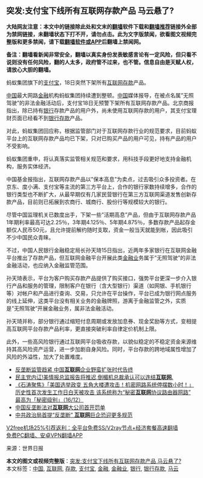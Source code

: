  <h2>突发:支付宝下线所有互联网存款产品 马云悬了?</h2> <p class="notice"><b>大陆网友注意：本文中的链接除此处和文末的<a href="https://github.com/bannedbook/fanqiang" >翻墙</a>软件下载和<a href="https://github.com/killgcd/justmysocks/blob/master/README.md">翻墙推荐</a>链接外全部为禁网链接，未翻墙状态下打不开，请勿点击。此为文字版禁闻，欲看图文视频完整版和更多禁闻，请下载<a href="https://github.com/bannedbook/fanqiang">翻墙软件或APP</a>后翻墙上禁闻网。</p><p>备注：翻墙看新闻非常安全，翻墙以真实身份发表敏感言论有一定风险，但只看不说则没有任何风险，翻的人太多，政府管不过来，也不管。信息自由是天赋人权，请放心大胆的翻墙。</b></p>  <div class="entry"> <p id="conimg">蚂蚁集团旗下的<a href="https://www.bannedbook.org/bnews/tag/%e6%94%af%e4%bb%98%e5%ae%9d/" class="st_tag internal_tag" rel="tag" title="标签 支付宝 下的日志">支付宝</a>，18日突然下架所有<a href="https://www.bannedbook.org/bnews/tag/%e4%ba%92%e8%81%94%e7%bd%91/" class="st_tag internal_tag" rel="tag" title="标签 互联网 下的日志">互联网</a><a href="https://www.bannedbook.org/bnews/tag/%E5%AD%98%E6%AC%BE/" class="st_tag internal_tag" rel="tag" title="标签 存款 下的日志">存款</a>产品。</p> <p><span class='wp_keywordlink_affiliate'><a href="https://www.bannedbook.org/" title="中国" target="_blank">中国</a></span>最大网路<a href="https://www.bannedbook.org/bnews/tag/%E9%87%91%E8%9E%8D/" class="st_tag internal_tag" rel="tag" title="标签 金融 下的日志">金融</a>机构蚂蚁集团持续遭到整顿。<a href="https://www.bannedbook.org/bnews/tag/%E4%B8%AD%E5%9B%BD/" class="st_tag internal_tag" rel="tag" title="标签 中国 下的日志">中国</a>媒体报导，在被点名属&#8221;无照驾驶&#8221;的非法金融活动后，支付宝18日无预警下架所有互联网存款产品。北京商报指出，除已持有<a href="https://www.bannedbook.org/bnews/tag/%e9%93%b6%e8%a1%8c/" class="st_tag internal_tag" rel="tag" title="标签 银行 下的日志">银行</a>存款产品的用户外，尚未使用互联网存款的用户，其支付宝理财页面已经看不到<a href="https://www.bannedbook.org/bnews/tag/%E9%93%B6%E8%A1%8C%E5%AD%98%E6%AC%BE/" class="st_tag internal_tag" rel="tag" title="标签 银行存款 下的日志">银行存款</a>产品。</p> <p>对此，蚂蚁集团回应称，根据监管部门对于互联网存款行业的规范要求，目前蚂蚁平台上的互联网存款产品均已下架，只对已购买产品的用户可见，持有产品的用户不受影响。</p>  <p>蚂蚁集团重申，将认真落实监管相关规范和要求，用科技手段更好地支持金融机构，服务实体经济。</p> <p>中国基金报指出，互联网存款产品以&#8221;保本高息&#8221;为卖点，过去吸引众多投资者。在京东、度小满、支付宝等主流的第三方平台上，合作的银行家数持续增多，合作的银行类型也不断扩大，从最早期仅有几家民营银行在第三方互联网渠道发售创新存款产品，目前则已拓展到农商行、城商行、股份行等规模较大的银行。</p> <p>尽管中国监理机关已数度出手，下架一些&#8221;活期高息&#8221;产品，但由于互联网存款产品1年期利率最高可达2.25％，3年期4.125％、5年期4.875％，多数存款产品起存金额仅人民币50元，且允许提前解约随时支取，资金一般当天就能到帐，因此吸引不少中国民众青睐。</p>  <p>不过，中国人民银行金融稳定局长孙天琦15日指出，近两年多家银行在互联网金融平台推出了存款产品，但互联网金融平台开展此类<a href="https://www.bannedbook.org/bnews/tag/%E9%87%91%E8%9E%8D%E4%B8%9A/" class="st_tag internal_tag" rel="tag" title="标签 金融业 下的日志">金融业</a>务属于&#8221;无照驾驶&#8221;的非法金融活动，也应纳入金融监管范围。</p> <p>孙天琦表示，平台为客户购买存款产品提供了购买接口，强势平台更深一步介入银行产品和服务的管理，限制客户在银行（含大型银行）渠道（如网银、手机银行等）对帐户和产品进行查询、交易，只允许在平台操作，平台已成为银行网点服务的线上延伸，这类平台没有相关业务的金融牌照，游离于金融监管之外，实质是&#8221;无照驾驶&#8221;开展金融业务，属非法金融活动。</p> <p>孙天琦并称，部分银行通过缩短付息周期或发放加息券、现金奖励等方式，变相提高互联网平台存款产品利率，更直接突破利率自律定价机制上限。</p>  <p>此外，一些高风险银行通过互联网平台吸收存款，以貌似稳定的不稳定资金来源维持其高风险资产运营，进一步加剧自身风险。同时，平台存款的跨地域属性增加了风险的外溢性，加大了处置难度。</p> <ul class='op-related-articles' title='相关阅读'> <li><a href='https://www.bannedbook.org/bnews/headline/20201217/1449832.html' target='_blank'>反垄断监管趋紧 中国<b>互联网</b>企业野蛮扩张时代告终</a></li> <li><a href='https://www.bannedbook.org/bnews/bannedvideo/20201217/1449792.html' target='_blank'>民主党内讧!美情报总监报告将推迟,倒楣机总裁承认可以连结<b>互联网</b>.</a></li> <li><a href='https://www.bannedbook.org/bnews/bannedvideo/20201217/1449277.html' target='_blank'>《石涛聚焦》「美国选举政变 五角大楼遭攻击！机密网路系统停摆数小时！」历史性首次发生工作日白天被攻击 该系统称为“秘密<b>互联网</b>协议路由器网路” 最高为「秘密级别」（16/12）</a></li> <li><a href='https://www.bannedbook.org/bnews/headline/20201215/1447737.html' target='_blank'>中国反垄断法对<b>互联网</b>大公司首开罚单</a></li> <li><a href='https://www.bannedbook.org/bnews/finance/20201214/1447198.html' target='_blank'>中共政治局首提“反垄断” <b>互联网</b>巨企恐迎更多规范</a></li> </ul> <p class="texttj"> <a href="https://github.com/bannedbook/fanqiang/wiki/V2ray%E6%9C%BA%E5%9C%BA" target="_blank">V2free机场25%引荐返利：全平台免费SS/V2ray节点+经济套餐高速翻墙</a><br/> <a href="https://github.com/bannedbook/fanqiang/wiki/%E7%A6%81%E9%97%BB%E7%BD%91%E5%AE%89%E5%8D%93%E7%BF%BB%E5%A2%99%E6%96%B0%E9%97%BBAPP" target="_blank">免费PC翻墙、安卓VPN翻墙APP</a></p><p> 来源：世界日报 </p><a name='sharetosocial'></a>       <div><b>本文的图文或视频完整版</b>：<a href='https://www.bannedbook.org/bnews/finance/20201218/1450365.html'>突发:支付宝下线所有互联网存款产品 马云悬了?</a></div>  </div><!--END ENTRY--> <div class="postfooter"> <div>本文标签：<a href="https://www.bannedbook.org/bnews/tag/%E4%B8%AD%E5%9B%BD/" rel="tag">中国</a>, <a href="https://www.bannedbook.org/bnews/tag/%e4%ba%92%e8%81%94%e7%bd%91/" rel="tag">互联网</a>, <a href="https://www.bannedbook.org/bnews/tag/%E5%AD%98%E6%AC%BE/" rel="tag">存款</a>, <a href="https://www.bannedbook.org/bnews/tag/%e6%94%af%e4%bb%98%e5%ae%9d/" rel="tag">支付宝</a>, <a href="https://www.bannedbook.org/bnews/tag/%E9%87%91%E8%9E%8D/" rel="tag">金融</a>, <a href="https://www.bannedbook.org/bnews/tag/%E9%87%91%E8%9E%8D%E4%B8%9A/" rel="tag">金融业</a>, <a href="https://www.bannedbook.org/bnews/tag/%e9%93%b6%e8%a1%8c/" rel="tag">银行</a>, <a href="https://www.bannedbook.org/bnews/tag/%E9%93%B6%E8%A1%8C%E5%AD%98%E6%AC%BE/" rel="tag">银行存款</a>, <a href="https://www.bannedbook.org/bnews/tag/%e9%a9%ac%e4%ba%91/" rel="tag">马云</a></div>  </div><!--END POSTFOOTER--> 